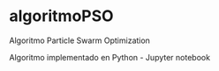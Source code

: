 # algoritmoPSO
Algoritmo Particle Swarm Optimization

Algoritmo implementado en Python - Jupyter notebook
